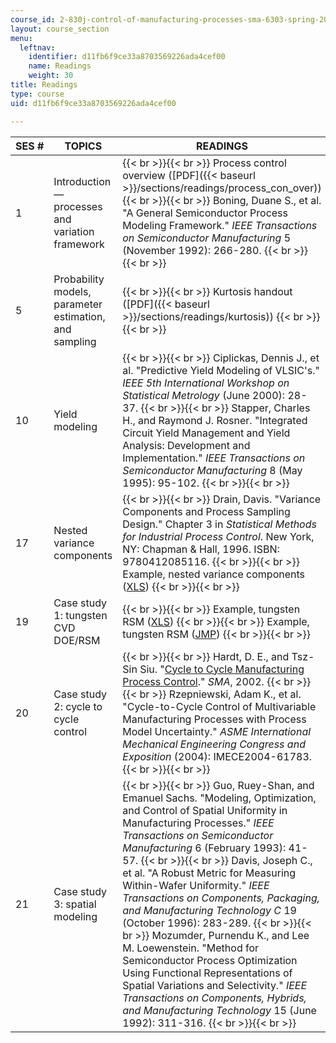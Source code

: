```yaml
---
course_id: 2-830j-control-of-manufacturing-processes-sma-6303-spring-2008
layout: course_section
menu:
  leftnav:
    identifier: d11fb6f9ce33a8703569226ada4cef00
    name: Readings
    weight: 30
title: Readings
type: course
uid: d11fb6f9ce33a8703569226ada4cef00

---
```


| SES # | TOPICS | READINGS |
| --- | --- | --- |
| 1 | Introduction — processes and variation framework |  {{< br >}}{{< br >}} Process control overview ([PDF]({{< baseurl >}}/sections/readings/process_con_over)) {{< br >}}{{< br >}} Boning, Duane S., et al. "A General Semiconductor Process Modeling Framework." _IEEE Transactions on Semiconductor Manufacturing_ 5 (November 1992): 266-280. {{< br >}}{{< br >}}  |
| 5 | Probability models, parameter estimation, and sampling |  {{< br >}}{{< br >}} Kurtosis handout ([PDF]({{< baseurl >}}/sections/readings/kurtosis)) {{< br >}}{{< br >}}  |
| 10 | Yield modeling |  {{< br >}}{{< br >}} Ciplickas, Dennis J., et al. "Predictive Yield Modeling of VLSIC's." _IEEE 5th International Workshop on Statistical Metrology_ (June 2000): 28-37. {{< br >}}{{< br >}} Stapper, Charles H., and Raymond J. Rosner. "Integrated Circuit Yield Management and Yield Analysis: Development and Implementation." _IEEE Transactions on Semiconductor Manufacturing_ 8 (May 1995): 95-102. {{< br >}}{{< br >}}  |
| 17 | Nested variance components |  {{< br >}}{{< br >}} Drain, Davis. "Variance Components and Process Sampling Design." Chapter 3 in _Statistical Methods for Industrial Process Control_. New York, NY: Chapman & Hall, 1996. ISBN: 9780412085116. {{< br >}}{{< br >}} Example, nested variance components ([XLS](/coursemedia/2-830j-control-of-manufacturing-processes-sma-6303-spring-2008/b49fd2f3da38cda7bf5d523b4b5e23b5_variancecomponents.xls)) {{< br >}}{{< br >}}  |
| 19 | Case study 1: tungsten CVD DOE/RSM |  {{< br >}}{{< br >}} Example, tungsten RSM ([XLS](/coursemedia/2-830j-control-of-manufacturing-processes-sma-6303-spring-2008/277ccd79d975ab2aca20a68b3a4ae3e6_tungsten.xls)) {{< br >}}{{< br >}} Example, tungsten RSM ([JMP](/coursemedia/2-830j-control-of-manufacturing-processes-sma-6303-spring-2008/35efafe996837c805cb75e60fff7ddf9_tungsten.jmp)) {{< br >}}{{< br >}}  |
| 20 | Case study 2: cycle to cycle control |  {{< br >}}{{< br >}} Hardt, D. E., and Tsz-Sin Siu. "[Cycle to Cycle Manufacturing Process Control](http://dspace.mit.edu/handle/1721.1/4026)." _SMA_, 2002. {{< br >}}{{< br >}} Rzepniewski, Adam K., et al. "Cycle-to-Cycle Control of Multivariable Manufacturing Processes with Process Model Uncertainty." _ASME International Mechanical Engineering Congress and Exposition_ (2004): IMECE2004-61783. {{< br >}}{{< br >}}  |
| 21 | Case study 3: spatial modeling |  {{< br >}}{{< br >}} Guo, Ruey-Shan, and Emanuel Sachs. "Modeling, Optimization, and Control of Spatial Uniformity in Manufacturing Processes." _IEEE Transactions on Semiconductor Manufacturing_ 6 (February 1993): 41-57. {{< br >}}{{< br >}} Davis, Joseph C., et al. "A Robust Metric for Measuring Within-Wafer Uniformity." _IEEE Transactions on Components, Packaging, and Manufacturing Technology C_ 19 (October 1996): 283-289. {{< br >}}{{< br >}} Mozumder, Purnendu K., and Lee M. Loewenstein. "Method for Semiconductor Process Optimization Using Functional Representations of Spatial Variations and Selectivity." _IEEE Transactions on Components, Hybrids, and Manufacturing Technology_ 15 (June 1992): 311-316. {{< br >}}{{< br >}}